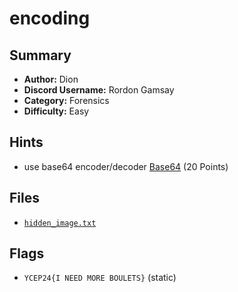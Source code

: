 # encoding

## Summary
- **Author:** Dion
- **Discord Username:** Rordon Gamsay
- **Category:** Forensics
- **Difficulty:** Easy

## Hints
- use base64 encoder/decoder [Base64](https://www.base64decode.org/) (20 Points)

## Files
- [`hidden_image.txt`](dist/hidden_image.txt)

## Flags
- `YCEP24{I NEED MORE BOULETS}` (static)
